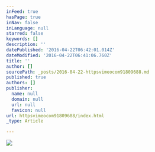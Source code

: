```yaml
---
inFeed: true
hasPage: true
inNav: false
inLanguage: null
starred: false
keywords: []
description: ''
datePublished: '2016-04-22T06:42:01.014Z'
dateModified: '2016-04-22T06:41:06.760Z'
title: ''
author: []
sourcePath: _posts/2016-04-22-httpsvimeocom91809688.md
published: true
authors: []
publisher:
  name: null
  domain: null
  url: null
  favicon: null
url: httpsvimeocom91809688/index.html
_type: Article

---
```

![](https://the-grid-user-content.s3-us-west-2.amazonaws.com/644eb17c-7fbb-4590-a35d-0c976c255fa4.jpg)